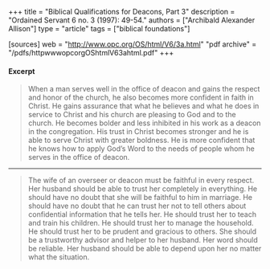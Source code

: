 +++
title = "Biblical Qualifications for Deacons, Part 3"
description = "Ordained Servant 6 no. 3 (1997): 49-54."
authors = ["Archibald Alexander Allison"]
type = "article"
tags = ["biblical foundations"]

[sources]
web = "http://www.opc.org/OS/html/V6/3a.html"
"pdf archive" = "/pdfs/httpwwwopcorgOShtmlV63ahtml.pdf"
+++

#### Excerpt

> When a man serves well in the office of deacon and gains the respect and honor of the church, he also becomes more confident in faith in Christ. He gains assurance that what he believes and what he does in service to Christ and his church are pleasing to God and to the church. He becomes bolder and less inhibited in his work as a deacon in the congregation. His trust in Christ becomes stronger and he is able to serve Christ with greater boldness. He is more confident that he knows how to apply God’s Word to the needs of people whom he serves in the office of deacon.

-------

> The wife of an overseer or deacon must be faithful in every respect. Her husband should be able to trust her completely in everything. He should have no doubt that she will be faithful to him in marriage. He should have no doubt that he can trust her not to tell others about confidential information that he tells her. He should trust her to teach and train his children. He should trust her to manage the household. He should trust her to be prudent and gracious to others. She should be a trustworthy advisor and helper to her husband. Her word should be reliable. Her husband should be able to depend upon her no matter what the situation.